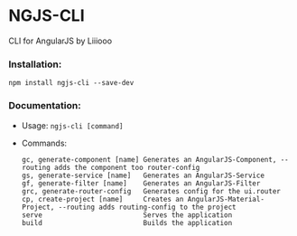 # NGJS-CLI
CLI for AngularJS by Liiiooo

### Installation:
```
npm install ngjs-cli --save-dev
```

### Documentation:
- Usage: `ngjs-cli [command]` 

- Commands:
    ```
    gc, generate-component [name] Generates an AngularJS-Component, --routing adds the component too router-config
    gs, generate-service [name]   Generates an AngularJS-Service
    gf, generate-filter [name]    Generates an AngularJS-Filter
    grc, generate-router-config   Generates config for the ui.router
    cp, create-project [name]     Creates an AngularJS-Material-Project, --routing adds routing-config to the project
    serve                         Serves the application
    build                         Builds the application
    ```